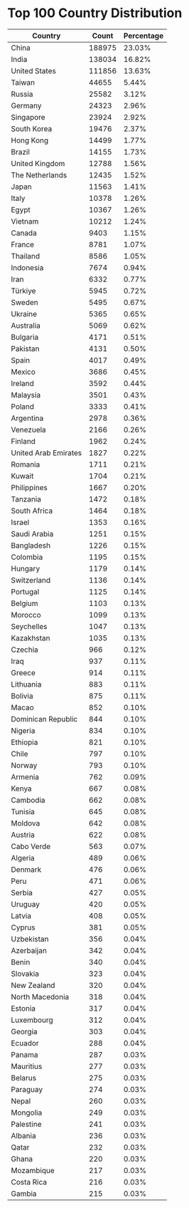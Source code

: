 # Top 100 Country Distribution
| Country | Count | Percentage |
|----|----|----|
| China | 188975 | 23.03% |
| India | 138034 | 16.82% |
| United States | 111856 | 13.63% |
| Taiwan | 44655 | 5.44% |
| Russia | 25582 | 3.12% |
| Germany | 24323 | 2.96% |
| Singapore | 23924 | 2.92% |
| South Korea | 19476 | 2.37% |
| Hong Kong | 14499 | 1.77% |
| Brazil | 14155 | 1.73% |
| United Kingdom | 12788 | 1.56% |
| The Netherlands | 12435 | 1.52% |
| Japan | 11563 | 1.41% |
| Italy | 10378 | 1.26% |
| Egypt | 10367 | 1.26% |
| Vietnam | 10212 | 1.24% |
| Canada | 9403 | 1.15% |
| France | 8781 | 1.07% |
| Thailand | 8586 | 1.05% |
| Indonesia | 7674 | 0.94% |
| Iran | 6332 | 0.77% |
| Türkiye | 5945 | 0.72% |
| Sweden | 5495 | 0.67% |
| Ukraine | 5365 | 0.65% |
| Australia | 5069 | 0.62% |
| Bulgaria | 4171 | 0.51% |
| Pakistan | 4131 | 0.50% |
| Spain | 4017 | 0.49% |
| Mexico | 3686 | 0.45% |
| Ireland | 3592 | 0.44% |
| Malaysia | 3501 | 0.43% |
| Poland | 3333 | 0.41% |
| Argentina | 2978 | 0.36% |
| Venezuela | 2166 | 0.26% |
| Finland | 1962 | 0.24% |
| United Arab Emirates | 1827 | 0.22% |
| Romania | 1711 | 0.21% |
| Kuwait | 1704 | 0.21% |
| Philippines | 1667 | 0.20% |
| Tanzania | 1472 | 0.18% |
| South Africa | 1464 | 0.18% |
| Israel | 1353 | 0.16% |
| Saudi Arabia | 1251 | 0.15% |
| Bangladesh | 1226 | 0.15% |
| Colombia | 1195 | 0.15% |
| Hungary | 1179 | 0.14% |
| Switzerland | 1136 | 0.14% |
| Portugal | 1125 | 0.14% |
| Belgium | 1103 | 0.13% |
| Morocco | 1099 | 0.13% |
| Seychelles | 1047 | 0.13% |
| Kazakhstan | 1035 | 0.13% |
| Czechia | 966 | 0.12% |
| Iraq | 937 | 0.11% |
| Greece | 914 | 0.11% |
| Lithuania | 883 | 0.11% |
| Bolivia | 875 | 0.11% |
| Macao | 852 | 0.10% |
| Dominican Republic | 844 | 0.10% |
| Nigeria | 834 | 0.10% |
| Ethiopia | 821 | 0.10% |
| Chile | 797 | 0.10% |
| Norway | 793 | 0.10% |
| Armenia | 762 | 0.09% |
| Kenya | 667 | 0.08% |
| Cambodia | 662 | 0.08% |
| Tunisia | 645 | 0.08% |
| Moldova | 642 | 0.08% |
| Austria | 622 | 0.08% |
| Cabo Verde | 563 | 0.07% |
| Algeria | 489 | 0.06% |
| Denmark | 476 | 0.06% |
| Peru | 471 | 0.06% |
| Serbia | 427 | 0.05% |
| Uruguay | 420 | 0.05% |
| Latvia | 408 | 0.05% |
| Cyprus | 381 | 0.05% |
| Uzbekistan | 356 | 0.04% |
| Azerbaijan | 342 | 0.04% |
| Benin | 340 | 0.04% |
| Slovakia | 323 | 0.04% |
| New Zealand | 320 | 0.04% |
| North Macedonia | 318 | 0.04% |
| Estonia | 317 | 0.04% |
| Luxembourg | 312 | 0.04% |
| Georgia | 303 | 0.04% |
| Ecuador | 288 | 0.04% |
| Panama | 287 | 0.03% |
| Mauritius | 277 | 0.03% |
| Belarus | 275 | 0.03% |
| Paraguay | 274 | 0.03% |
| Nepal | 260 | 0.03% |
| Mongolia | 249 | 0.03% |
| Palestine | 241 | 0.03% |
| Albania | 236 | 0.03% |
| Qatar | 232 | 0.03% |
| Ghana | 220 | 0.03% |
| Mozambique | 217 | 0.03% |
| Costa Rica | 216 | 0.03% |
| Gambia | 215 | 0.03% |
